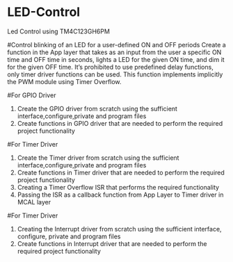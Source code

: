 # LED-Control
Led Control using TM4C123GH6PM


#Control blinking of an LED for a user-defined ON and OFF periods
Create a function in the App layer that takes as an input from the user a specific ON time and OFF time in seconds, 
lights a LED for the given ON time, and dim it for the given OFF time. 
It’s prohibited to use predefined delay functions, only timer driver functions can be used. 
This function implements implicitly the PWM module using Timer Overflow.

#For GPIO Driver
1. Create the GPIO driver from scratch using the sufficient interface,configure,private and program files
2. Create functions in GPIO driver that are needed to perform the required project functionality

#For Timer Driver
1. Create the Timer driver from scratch using the sufficient interface,configure,private and program files
2. Create functions in Timer driver that are needed to perform the required project functionality
3. Creating a Timer Overflow ISR that performs the required functionality
4. Passing the ISR as a callback function from App Layer to Timer driver in MCAL layer

#For Timer Driver
1. Creating the Interrupt driver from scratch using the sufficient interface, configure, private and program files
2. Create functions in Interrupt driver that are needed to perform the required project functionality
